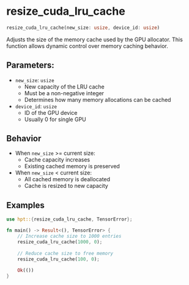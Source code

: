 # resize_cuda_lru_cache

```rust
resize_cuda_lru_cache(new_size: usize, device_id: usize)
```

Adjusts the size of the memory cache used by the GPU allocator. This function allows dynamic control over memory caching behavior.

## Parameters:
- `new_size`: `usize`
  - New capacity of the LRU cache
  - Must be a non-negative integer
  - Determines how many memory allocations can be cached
- `device_id`: `usize`
  - ID of the GPU device
  - Usually 0 for single GPU

## Behavior
- When `new_size` >= current size:
  - Cache capacity increases
  - Existing cached memory is preserved
- When `new_size` < current size:
  - All cached memory is deallocated
  - Cache is resized to new capacity

## Examples
```rust
use hpt::{resize_cuda_lru_cache, TensorError};

fn main() -> Result<(), TensorError> {
    // Increase cache size to 1000 entries
    resize_cuda_lru_cache(1000, 0);
    
    // Reduce cache size to free memory
    resize_cuda_lru_cache(100, 0);
    
    Ok(())
}
```